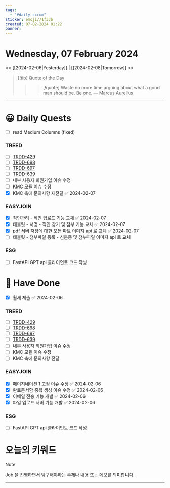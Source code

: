 ```yaml
---
tags:
  - "#daily-scrum"
sticker: emoji//1f33b
created: 07-02-2024 01:22
banner:
---
```

# Wednesday, 07 February 2024
<< [[2024-02-06|Yesterday]] | [[2024-02-08|Tomorrow]] >>

> [!tip] Quote of the Day  
> > > [!quote] Waste no more time arguing about what a good man should be. Be one.
> — Marcus Aurelius

---

#  😀 Daily Quests
- [ ] read Medium Columns (fixed)
### TREED
 - [ ] [TRDD-429](https://alcherainc.atlassian.net/jira/software/projects/TRDD/boards/159?selectedIssue=TRDD-429)
- [ ] [TRDD-698](https://alcherainc.atlassian.net/jira/software/projects/TRDD/boards/159?selectedIssue=TRDD-698)
- [ ] [TRDD-697](https://alcherainc.atlassian.net/jira/software/projects/TRDD/boards/159?selectedIssue=TRDD-697)
- [ ] [TRDD-639](https://alcherainc.atlassian.net/jira/software/projects/TRDD/boards/159?selectedIssue=TRDD-639)
- [ ] 내부 사용자 회원가입 이슈 수정
- [ ] KMC 모듈 이슈 수정
- [x] KMC 측에 문의사항 재전달 ✅ 2024-02-07

### EASYJOIN
- [x] 직인관리 - 직인 업로드 기능 교체 ✅ 2024-02-07
- [x] 태블릿 - 서명 - 직인 찾기 및 첨부 기능 교체 ✅ 2024-02-07
- [x] pdf 서버 저장에 대한 모든 파트 이미지 api 로 교체 ✅ 2024-02-07
- [ ] 태블릿 - 첨부파일 등록 - 신분증 및 첨부파일 이미지 api 로 교체

### ESG
- [ ] FastAPI GPT api 클라이언트 코드 작성
# 🙂 Have Done
- [x] 월세 제출 ✅ 2024-02-06

### TREED
 - [ ] [TRDD-429](https://alcherainc.atlassian.net/jira/software/projects/TRDD/boards/159?selectedIssue=TRDD-429)
- [ ] [TRDD-698](https://alcherainc.atlassian.net/jira/software/projects/TRDD/boards/159?selectedIssue=TRDD-698)
- [ ] [TRDD-697](https://alcherainc.atlassian.net/jira/software/projects/TRDD/boards/159?selectedIssue=TRDD-697)
- [ ] [TRDD-639](https://alcherainc.atlassian.net/jira/software/projects/TRDD/boards/159?selectedIssue=TRDD-639)
- [ ] 내부 사용자 회원가입 이슈 수정
- [ ] KMC 모듈 이슈 수정
- [ ] KMC 측에 문의사항 전달

### EASYJOIN
- [x] 페이지네이션 1 고정 이슈 수정 ✅ 2024-02-06
- [x] 완료문서함 중복 생성 이슈 수정 ✅ 2024-02-06
- [x] 이메일 전송 기능 개발 ✅ 2024-02-06
- [x] 파일 업로드 서버 기능 개발 ✅ 2024-02-06

### ESG
- [ ] FastAPI GPT api 클라이언트 코드 작성


# 오늘의 키워드

> [!NOTE]
> Job 을 진행하면서 탐구해야하는 주제나 내용 또는 메모를 의미합니다.


---

